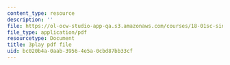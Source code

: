 ```yaml
---
content_type: resource
description: ''
file: https://ol-ocw-studio-app-qa.s3.amazonaws.com/courses/18-01sc-single-variable-calculus-fall-2010/bc020b4a0aab39564e5a0cbd87bb33cf_JXPe2J069c.pdf
file_type: application/pdf
resourcetype: Document
title: 3play pdf file
uid: bc020b4a-0aab-3956-4e5a-0cbd87bb33cf
---
```

